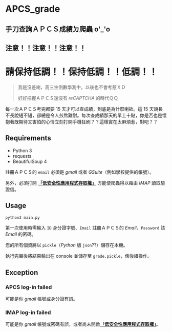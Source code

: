 # APCS_grade
## 手刀查詢ＡＰＣＳ成績ㄉ爬蟲 o'_'o

## 注意！！注意！！注意！！
# 請保持低調！！保持低調！！低調！！

> 我是沒差喇，高三生倒數學測中，以後也不會考惹ＸＤ
>
> 好好把握ＡＰＣＳ還沒有 *reCAPTCHA* 的時代ＱＱ

每一次ＡＰＣＳ考完都要 15 天才可以查成績，到底是為什麼喇欸。這 15 天說長不長說短不短，卻總是令人煎熬難耐。每次查成績那天的早上十點，你是否也是懷抱著既期待又害怕的心情立刻打開手機狂刷？？這樣實在太麻煩惹，對吧？？

## Requirements

- Python 3
- requests
- BeautifulSoup 4

註冊ＡＰＣＳ的 `email` 必須是 *gmail* 或者 *GSuite*（例如學校提供的帳號）。

另外，必須打開 [__「低安全性應用程式存取權」__](https://myaccount.google.com/lesssecureapps) 方能使爬蟲得以藉由 *IMAP* 讀取驗證信。

## Usage

```bash
python3 main.py
```

第一次使用時需輸入 `ID` 身分證字號、`Email` 註冊ＡＰＣＳ的 *Email*、`Password` 該 *Email* 的密碼。

您的所有個資將以 `pickle`（*Python* 版 `json`??）儲存在本機。

執行完畢後將結果輸出在 console 並儲存至 `grade.pickle`，俾後續操作。

## Exception

### APCS log-in failed

可能是你 *gmail* 帳號或身分證有誤。

### IMAP log-in failed

可能是你 *gmail* 帳號或密碼有誤，或者尚未開啟[__「低安全性應用程式存取權」__](https://myaccount.google.com/lesssecureapps)。